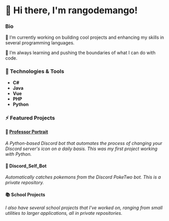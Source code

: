 # 👋 Hi there, I'm rangodemango!

### Bio
🔭 I’m currently working on building cool projects and enhancing my skills in several programming languages.

🌱 I’m always learning and pushing the boundaries of what I can do with code.
### 🔧 Technologies & Tools
- **C#**
- **Java**
- **Vue**
- **PHP**
- **Python**

### ⚡ Featured Projects

#### 🎨 [**Professor Portrait**](https://github.com/rangodemango/Professor_Portrait)
_A Python-based Discord bot that automates the process of changing your Discord server's icon on a daily basis. This was my first project working with Python._

#### 🐾 **Discord_Self_Bot** 
_Automatically catches pokemons from the Discord PokeTwo bot. This is a private repository._

#### 📚 **School Projects**
_I also have several school projects that I've worked on, ranging from small utilities to larger applications, all in private repositories._
